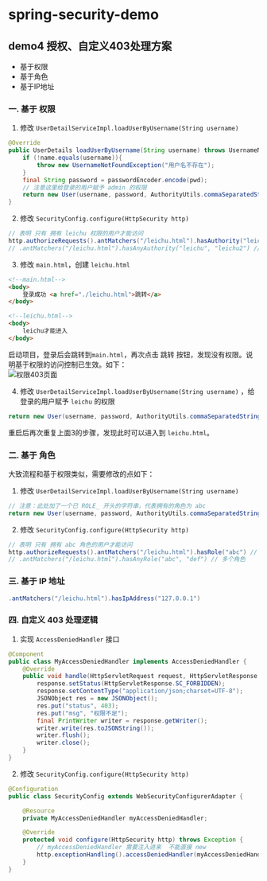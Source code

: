 # spring-security-demo

## demo4 授权、自定义403处理方案
- 基于权限
- 基于角色
- 基于IP地址

### 一. 基于 权限
1. 修改 `UserDetailServiceImpl.loadUserByUsername(String username)` 
```java
@Override
public UserDetails loadUserByUsername(String username) throws UsernameNotFoundException {
    if (!name.equals(username)){
        throw new UsernameNotFoundException("用户名不存在");
    }
    final String password = passwordEncoder.encode(pwd);
    // 注意这里给登录的用户赋予 admin 的权限
    return new User(username, password, AuthorityUtils.commaSeparatedStringToAuthorityList("admin,subAdmin,normal"));
}
```
2. 修改 `SecurityConfig.configure(HttpSecurity http)`
```java
// 表明 只有 拥有 leichu 权限的用户才能访问
http.authorizeRequests().antMatchers("/leichu.html").hasAuthority("leichu") // hasAuthority() 指是否拥有某一个权限
// .antMatchers("/leichu.html").hasAnyAuthority("leichu", "leichu2") // hasAnyAuthority() 指是否拥有多个权限
```
3. 修改 `main.html`，创建 `leichu.html`
```html
<!--main.html-->
<body>
	登录成功 <a href="./leichu.html">跳转</a>
</body>

<!--leichu.html-->
<body>
    leichu才能进入
</body>
```
启动项目，登录后会跳转到`main.html`，再次点击 跳转 按钮，发现没有权限。说明基于权限的访问控制已生效。如下：<br>
![权限403页面](https://leichu-md-img.oss-cn-hangzhou.aliyuncs.com/spring-security/%E6%9D%83%E9%99%90403.png "权限403页面")

4. 修改 `UserDetailServiceImpl.loadUserByUsername(String username)` ，给登录的用户赋予 `leichu` 的权限
```java
return new User(username, password, AuthorityUtils.commaSeparatedStringToAuthorityList("admin,subAdmin,normal,leichu"));
```
重启后再次重复上面3的步骤，发现此时可以进入到 `leichu.html`。

### 二. 基于 角色
大致流程和基于权限类似，需要修改的点如下：
1. 修改 `UserDetailServiceImpl.loadUserByUsername(String username)` 
```java
// 注意：此处加了一个已 ROLE_ 开头的字符串，代表拥有的角色为 abc
return new User(username, password, AuthorityUtils.commaSeparatedStringToAuthorityList("admin,subAdmin,normal,leichu,ROLE_abc"));
```
2. 修改 `SecurityConfig.configure(HttpSecurity http)`
```java
// 表明 只有 拥有 abc 角色的用户才能访问
http.authorizeRequests().antMatchers("/leichu.html").hasRole("abc") // 单个角色
// .antMatchers("/leichu.html").hasAnyRole("abc", "def") // 多个角色
```

### 三. 基于 IP 地址
```java
.antMatchers("/leichu.html").hasIpAddress("127.0.0.1")
```

### 四. 自定义 403 处理逻辑
1. 实现 `AccessDeniedHandler` 接口
```java
@Component
public class MyAccessDeniedHandler implements AccessDeniedHandler {
	@Override
	public void handle(HttpServletRequest request, HttpServletResponse response, AccessDeniedException accessDeniedException) throws IOException, ServletException {
		response.setStatus(HttpServletResponse.SC_FORBIDDEN);
		response.setContentType("application/json;charset=UTF-8");
		JSONObject res = new JSONObject();
		res.put("status", 403);
		res.put("msg", "权限不足");
		final PrintWriter writer = response.getWriter();
		writer.write(res.toJSONString());
		writer.flush();
		writer.close();
	}
}
```
2. 修改 `SecurityConfig.configure(HttpSecurity http)`
```java
@Configuration
public class SecurityConfig extends WebSecurityConfigurerAdapter {

	@Resource
	private MyAccessDeniedHandler myAccessDeniedHandler;  

	@Override
	protected void configure(HttpSecurity http) throws Exception {
		// myAccessDeniedHandler 需要注入进来  不能直接 new
		http.exceptionHandling().accessDeniedHandler(myAccessDeniedHandler); // 
	}
}
```
